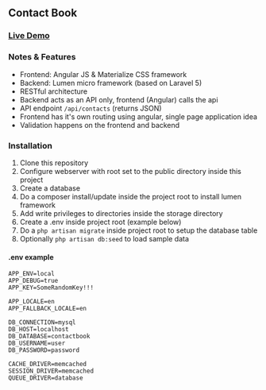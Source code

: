 ## Contact Book

### [Live Demo](http://contactbook.peterplucinski.com)


### Notes & Features
- Frontend: Angular JS & Materialize CSS framework
- Backend: Lumen micro framework (based on Laravel 5)
- RESTful architecture
- Backend acts as an API only, frontend (Angular) calls the api
- API endpoint `/api/contacts` (returns JSON)
- Frontend has it's own routing using angular, single page application idea
- Validation happens on the frontend and backend


### Installation

1. Clone this repository
2. Configure webserver with root set to the public directory inside this project
3. Create a database
3. Do a composer install/update inside the project root to install lumen framework
4. Add write privileges to directories inside the storage directory
5. Create a .env inside project root (example below)
6. Do a `php artisan migrate` inside project root to setup the database table
7. Optionally `php artisan db:seed` to load sample data


#### .env example
```
APP_ENV=local
APP_DEBUG=true
APP_KEY=SomeRandomKey!!!

APP_LOCALE=en
APP_FALLBACK_LOCALE=en

DB_CONNECTION=mysql
DB_HOST=localhost
DB_DATABASE=contactbook
DB_USERNAME=user
DB_PASSWORD=password

CACHE_DRIVER=memcached
SESSION_DRIVER=memcached
QUEUE_DRIVER=database
```


